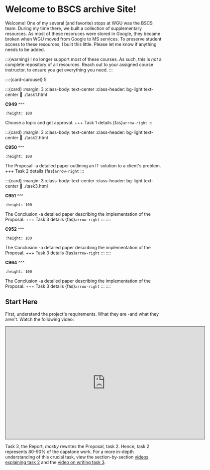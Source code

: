 # Welcome to BSCS archive Site!

Welcome! One of my several (and favorite) stops at WGU was the BSCS team. During my time there, we built a collection of supplementary resources. As most of these resoruces were stored in Google, they became broken when WGU moved from Google to MS services. To preserve student access to these resources, I built this little. Please let me know if anything needs to be added.

:::{warning}
I no longer support most of these courses. As such, this is *not* a complete repository of all resources. Reach out to your assigned course instructor, to ensure you get everything you need.
:::

::::{card-carousel} 5

:::{card}
:margin: 3
:class-body: text-center
:class-header: bg-light text-center
:link: ./task1.html

**C949**
^^^
```{image} ./url_images/big_O_image.png
:height: 100
```
Choose a topic and get approval.
+++
Task 1 details {fas}`arrow-right`
:::

:::{card}
:margin: 3
:class-body: text-center
:class-header: bg-light text-center
:link: ./task2.html

**C950**
^^^
```{image} ./url_images/
:height: 100
```
The Proposal -a detailed paper outlining an IT solution to a client's problem.
+++
Task 2 details {fas}`arrow-right`
:::

:::{card}
:margin: 3
:class-body: text-center
:class-header: bg-light text-center
:link: ./task3.html

**C951**
^^^
```{image} ./url_images/task3_thumb.jpg
:height: 100
```
The Conclusion -a detailed paper describing the implementation of the Proposal.
+++
Task 3 details {fas}`arrow-right`
:::
::::

**C952**
^^^
```{image} ./url_images/task3_thumb.jpg
:height: 100
```
The Conclusion -a detailed paper describing the implementation of the Proposal.
+++
Task 3 details {fas}`arrow-right`
:::
::::

**C964**
^^^
```{image} ./url_images/task3_thumb.jpg
:height: 100
```
The Conclusion -a detailed paper describing the implementation of the Proposal.
+++
Task 3 details {fas}`arrow-right`
:::
::::


## Start Here

First, understand the project's requirements. What they are -and what they aren't. Watch the following video:
<iframe 
    src="https://wgu.hosted.panopto.com/Panopto/Pages/Embed.aspx?id=e26949a3-9e24-4092-bf52-aedb014e2527&autoplay=false&offerviewer=true&showtitle=true&showbrand=true&captions=true&interactivity=all" 
    title="C769 Overview" 
    width="640px"
    height="360px"
    style="border: 1px solid #464646;" 
    allowfullscreen allow="autoplay"
>
</iframe>

Task 3, the Report, *mostly* rewrites the Proposal, task 2. Hence, task 2 represents 80-90% of the capstone work. For a more in-depth understanding of this crucial task, view the section-by-section [videos explaining task 2](resources:task2) and the [video on writing task 3](resources:task3).

```{tableofcontents}
```
